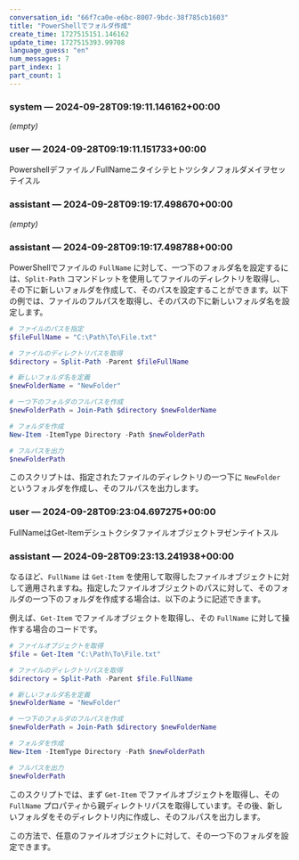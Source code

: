 ```yaml
---
conversation_id: "66f7ca0e-e6bc-8007-9bdc-38f785cb1603"
title: "PowerShellでフォルダ作成"
create_time: 1727515151.146162
update_time: 1727515393.99708
language_guess: "en"
num_messages: 7
part_index: 1
part_count: 1
---
```


### system — 2024-09-28T09:19:11.146162+00:00

_(empty)_

### user — 2024-09-28T09:19:11.151733+00:00

PowershellデファイルノFullNameニタイシテヒトツシタノフォルダメイヲセッテイスル

### assistant — 2024-09-28T09:19:17.498670+00:00

_(empty)_

### assistant — 2024-09-28T09:19:17.498788+00:00

PowerShellでファイルの `FullName` に対して、一つ下のフォルダ名を設定するには、`Split-Path` コマンドレットを使用してファイルのディレクトリを取得し、その下に新しいフォルダを作成して、そのパスを設定することができます。以下の例では、ファイルのフルパスを取得し、そのパスの下に新しいフォルダ名を設定します。

```powershell
# ファイルのパスを指定
$fileFullName = "C:\Path\To\File.txt"

# ファイルのディレクトリパスを取得
$directory = Split-Path -Parent $fileFullName

# 新しいフォルダ名を定義
$newFolderName = "NewFolder"

# 一つ下のフォルダのフルパスを作成
$newFolderPath = Join-Path $directory $newFolderName

# フォルダを作成
New-Item -ItemType Directory -Path $newFolderPath

# フルパスを出力
$newFolderPath
```

このスクリプトは、指定されたファイルのディレクトリの一つ下に `NewFolder` というフォルダを作成し、そのフルパスを出力します。

### user — 2024-09-28T09:23:04.697275+00:00

FullNameはGet-Itemデシュトクシタファイルオブジェクトヲゼンテイトスル

### assistant — 2024-09-28T09:23:13.241938+00:00

なるほど、`FullName` は `Get-Item` を使用して取得したファイルオブジェクトに対して適用されますね。指定したファイルオブジェクトのパスに対して、そのフォルダの一つ下のフォルダを作成する場合は、以下のように記述できます。

例えば、`Get-Item` でファイルオブジェクトを取得し、その `FullName` に対して操作する場合のコードです。

```powershell
# ファイルオブジェクトを取得
$file = Get-Item "C:\Path\To\File.txt"

# ファイルのディレクトリパスを取得
$directory = Split-Path -Parent $file.FullName

# 新しいフォルダ名を定義
$newFolderName = "NewFolder"

# 一つ下のフォルダのフルパスを作成
$newFolderPath = Join-Path $directory $newFolderName

# フォルダを作成
New-Item -ItemType Directory -Path $newFolderPath

# フルパスを出力
$newFolderPath
```

このスクリプトでは、まず `Get-Item` でファイルオブジェクトを取得し、その `FullName` プロパティから親ディレクトリパスを取得しています。その後、新しいフォルダをそのディレクトリ内に作成し、そのフルパスを出力します。

この方法で、任意のファイルオブジェクトに対して、その一つ下のフォルダを設定できます。
